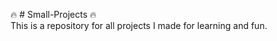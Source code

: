 :fire: # Small-Projects :fire: </br>
This is a repository for all projects I made for learning and fun.
